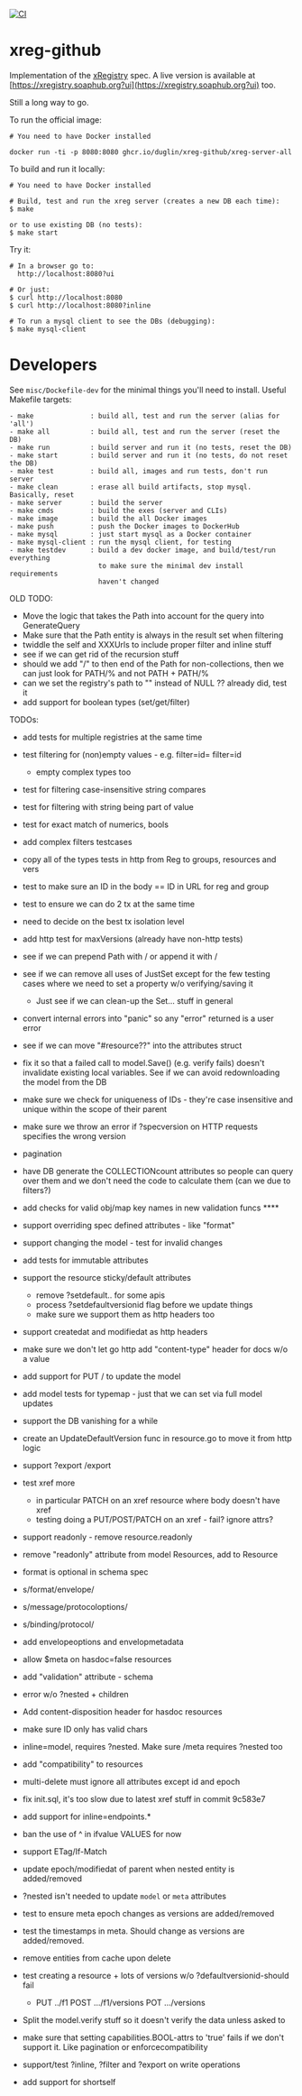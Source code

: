 [![CI](https://github.com/duglin/xreg-github/actions/workflows/ci.yaml/badge.svg)](https://github.com/duglin/xreg-github/actions/workflows/ci.yaml)

# xreg-github

Implementation of the [xRegistry](https://xregistry.io) spec.
A live version is available at
[https://xregistry.soaphub.org?ui](https://xregistry.soaphub.org?ui) too.

Still a long way to go.

To run the official image:
```
# You need to have Docker installed

docker run -ti -p 8080:8080 ghcr.io/duglin/xreg-github/xreg-server-all
```

To build and run it locally:
```
# You need to have Docker installed

# Build, test and run the xreg server (creates a new DB each time):
$ make

or to use existing DB (no tests):
$ make start
```

Try it:
```
# In a browser go to:
  http://localhost:8080?ui

# Or just:
$ curl http://localhost:8080
$ curl http://localhost:8080?inline

# To run a mysql client to see the DBs (debugging):
$ make mysql-client
```

# Developers

See `misc/Dockefile-dev` for the minimal things you'll need to install.
Useful Makefile targets:
```
- make              : build all, test and run the server (alias for 'all')
- make all          : build all, test and run the server (reset the DB)
- make run          : build server and run it (no tests, reset the DB)
- make start        : build server and run it (no tests, do not reset the DB)
- make test         : build all, images and run tests, don't run server
- make clean        : erase all build artifacts, stop mysql. Basically, reset
- make server       : build the server
- make cmds         : build the exes (server and CLIs)
- make image        : build the all Docker images
- make push         : push the Docker images to DockerHub
- make mysql        : just start mysql as a Docker container
- make mysql-client : run the mysql client, for testing
- make testdev      : build a dev docker image, and build/test/run everything
                      to make sure the minimal dev install requirements
                      haven't changed
```

OLD TODO:
- Move the logic that takes the Path into account for the query into
  GenerateQuery
- Make sure that the Path entity is always in the result set when filtering
- twiddle the self and XXXUrls to include proper filter and inline stuff
- see if we can get rid of the recursion stuff
- should we add "/" to then end of the Path for non-collections, then
  we can just look for PATH/%  and not PATH + PATH/%
- can we set the registry's path to "" instead of NULL ?? already did, test it
- add support for boolean types (set/get/filter)

TODOs:
- add tests for multiple registries at the same time
- test filtering for (non)empty values - e.g. filter=id=  filter=id
  - empty complex types too
- test for filtering case-insensitive string compares
- test for filtering with string being part of value
- test for exact match of numerics, bools
- add complex filters testcases
- copy all of the types tests in http from Reg to groups, resources and vers
- test to make sure an ID in the body == ID in URL for reg and group
- test to ensure we can do 2 tx at the same time
- need to decide on the best tx isolation level
- add http test for maxVersions (already have non-http tests)

- see if we can prepend Path with / or append it with /
- see if we can remove all uses of JustSet except for the few testing cases
  where we need to set a property w/o verifying/saving it
  - Just see if we can clean-up the Set... stuff in general
- convert internal errors into "panic" so any "error" returned is a user error
- see if we can move "#resource??" into the attributes struct
- fix it so that a failed call to model.Save() (e.g. verify fails) doesn't
  invalidate existing local variables. See if we can avoid redownloading the
  model from the DB
- make sure we check for uniqueness of IDs - they're case insensitive and
  unique within the scope of their parent
- make sure we throw an error if ?specversion on HTTP requests specifies the
  wrong version

- pagination
- have DB generate the COLLECTIONcount attributes so people can query over
  them and we don't need the code to calculate them (can we due to filters?)
- add checks for valid obj/map key names in new validation funcs ****
- support overriding spec defined attributes - like "format"
- support changing the model - test for invalid changes
- add tests for immutable attributes
- support the resource sticky/default attributes
  - remove ?setdefault.. for some apis
  - process ?setdefaultversionid flag before we update things
  - make sure we support them as http headers too
- support createdat and modifiedat as http headers
- make sure we don't let go http add "content-type" header for docs w/o a value
- add support for PUT / to update the model
- add model tests for typemap - just that we can set via full model updates
- support the DB vanishing for a while
- create an UpdateDefaultVersion func in resource.go to move it from http logic
- support ?export  /export
- test xref more
  - in particular PATCH on an xref resource where body doesn't have xref
  - testing doing a PUT/POST/PATCH on an xref - fail? ignore attrs?
- support readonly - remove resource.readonly
- remove "readonly" attribute from model Resources, add to Resource
- format is optional in schema spec
- s/format/envelope/
- s/message/protocoloptions/
- s/binding/protocol/
- add envelopeoptions and envelopmetadata
- allow $meta on hasdoc=false resources
- add "validation" attribute - schema
- error w/o ?nested + children
- Add content-disposition header for hasdoc resources
- make sure ID only has valid chars
- inline=model, requires ?nested. Make sure /meta requires ?nested too
- add "compatibility" to resources
- multi-delete must ignore all attributes except id and epoch
- fix init.sql, it's too slow due to latest xref stuff in commit 9c583e7
- add support for inline=endpoints.*
- ban the use of ^ in ifvalue VALUES for now
- support ETag/If-Match
- update epoch/modifiedat of parent when nested entity is added/removed
- ?nested isn't needed to update `model` or `meta` attributes
- test to ensure meta epoch changes as versions are added/removed
- test the timestamps in meta. Should change as versions are added/removed.
- remove entities from cache upon delete
- test creating a resource + lots of versions w/o ?defaultversionid-should fail
  - PUT ../f1   POST .../f1/versions   POT .../versions
- Split the model.verify stuff so it doesn't verify the data unless asked to
- make sure that setting capabilities.BOOL-attrs to 'true' fails if we don't
  support it. Like pagination or enforcecompatibility
- support/test ?inline, ?filter and ?export on write operations
- add support for shortself

